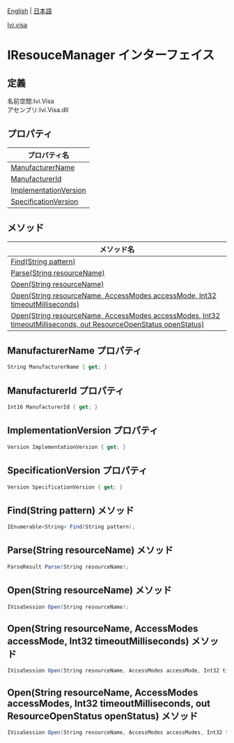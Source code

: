 [English](Ivi.Visa.IResourceManager.md) | [日本語](Ivi.Visa.IResourceManager.ja.md)

[Ivi.visa](Ivi.Visa.md)

# IResouceManager インターフェイス

## 定義
名前空間:Ivi.Visa<BR>
アセンブリ:Ivi.Visa.dll

## プロパティ

|プロパティ名|
|---|
|[ManufacturerName](#ManufacturerName-プロパティ)|
|[ManufacturerId](#ManufacturerId-プロパティ)|
|[ImplementationVersion](#ImplementationVersion-プロパティ)|
|[SpecificationVersion](#SpecificationVersion-プロパティ)|

## メソッド

|メソッド名|
|---|
|[Find(String pattern)](#FindString-pattern-メソッド)|
|[Parse(String resourceName)](#ParseString-resourceName-メソッド)|
|[Open(String resourceName)](#OpenString-resourceName-メソッド)|
|[Open(String resourceName, AccessModes accessMode, Int32 timeoutMilliseconds)](#OpenString-resourceName-AccessModes-accessMode-Int32-timeoutMilliseconds-メソッド)|
|[Open(String resourceName, AccessModes accessModes, Int32 timeoutMilliseconds, out ResourceOpenStatus openStatus)](#OpenString-resourceName-AccessModes-accessModes-Int32-timeoutMilliseconds-out-ResourceOpenStatus-openStatus-メソッド)|

## ManufacturerName プロパティ
```C#
String ManufacturerName { get; }
```
## ManufacturerId プロパティ
```C#
Int16 ManufacturerId { get; }
```
## ImplementationVersion プロパティ
```C#
Version ImplementationVersion { get; }
```
## SpecificationVersion プロパティ
```C#
Version SpecificationVersion { get; }
```
## Find(String pattern) メソッド
```C#
IEnumerable<String> Find(String pattern);
```
## Parse(String resourceName) メソッド
```C#
ParseResult Parse(String resourceName);
```
## Open(String resourceName) メソッド
```C#
IVisaSession Open(String resourceName);
```
## Open(String resourceName, AccessModes accessMode, Int32 timeoutMilliseconds) メソッド
```C#
IVisaSession Open(String resourceName, AccessModes accessMode, Int32 timeoutMilliseconds);
```
## Open(String resourceName, AccessModes accessModes, Int32 timeoutMilliseconds, out ResourceOpenStatus openStatus) メソッド
```C#
IVisaSession Open(String resourceName, AccessModes accessModes, Int32 timeoutMilliseconds, out ResourceOpenStatus openStatus);
```
